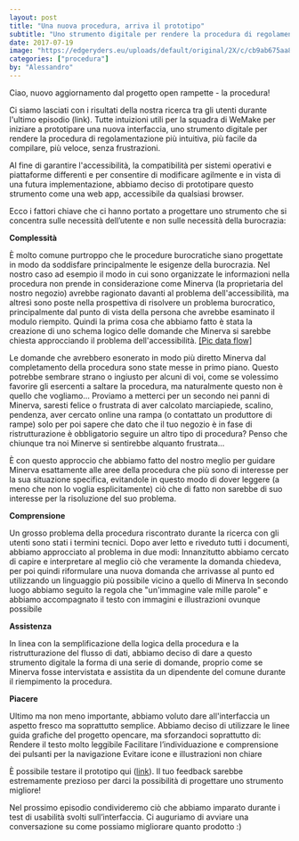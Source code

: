 ```yaml
---
layout: post
title: "Una nuova procedura, arriva il prototipo"
subtitle: "Uno strumento digitale per rendere la procedura di regolamentazione più intuitiva, più facile da compilare, più veloce, senza frustrazioni"
date: 2017-07-19
image: "https://edgeryders.eu/uploads/default/original/2X/c/cb9ab675aa829a3252d66680a6cd15bff0f44492.jpg"
categories: ["procedura"]
by: "Alessandro"
---
```


Ciao, nuovo aggiornamento dal progetto open rampette - la procedura!

Ci siamo lasciati con i risultati della nostra ricerca tra gli utenti durante l'ultimo episodio (link). Tutte intuizioni utili per la squadra di WeMake per iniziare a prototipare una nuova interfaccia, uno strumento digitale per rendere la procedura di regolamentazione più intuitiva, più facile da compilare, più veloce, senza frustrazioni.

Al fine di garantire l'accessibilità, la compatibilità per sistemi operativi e piattaforme differenti e per consentire di modificare agilmente e in vista di una futura implementazione, abbiamo deciso di prototipare questo strumento come una web app, accessibile da qualsiasi browser.

Ecco i fattori chiave che ci hanno portato a progettare uno strumento che si concentra sulle necessità dell’utente e non sulle necessità della burocrazia:

**Complessità**

È molto comune purtroppo che le procedure burocratiche siano progettate in modo da soddisfare principalmente le esigenze della burocrazia. Nel nostro caso ad esempio il modo in cui sono organizzate le informazioni nella procedura non prende in considerazione come Minerva (la proprietaria del nostro negozio) avrebbe ragionato davanti al problema dell'accessibilità, ma altresì sono poste nella prospettiva di risolvere un problema burocratico, principalmente dal punto di vista della persona che avrebbe esaminato il modulo riempito.
Quindi la prima cosa che abbiamo fatto è stata la creazione di uno schema logico delle domande che Minerva si sarebbe chiesta approcciando il problema dell'accessibilità.
[
[Pic data flow]](https://edgeryders.eu/uploads/default/original/2X/9/9a613777d0431bccbdada123312b4a7ad8233e1c.jpg)

Le domande che avrebbero esonerato in modo più diretto Minerva dal completamento della procedura sono state messe in primo piano. Questo potrebbe sembrare strano o ingiusto per alcuni di voi, come se volessimo favorire gli esercenti a saltare la procedura, ma naturalmente questo non è quello che vogliamo... Proviamo a metterci per un secondo nei panni di Minerva, saresti felice o frustrata di aver calcolato marciapiede, scalino, pendenza, aver cercato online una rampa (o contattato un produttore di rampe) solo per poi sapere che dato che il tuo negozio è in fase di ristrutturazione è obbligatorio seguire un altro tipo di procedura? Penso che chiunque tra noi Minerve si sentirebbe alquanto frustrata...

È con questo approccio che abbiamo fatto del nostro meglio per guidare Minerva esattamente alle aree della procedura che più sono di interesse per la sua situazione specifica, evitandole in questo modo di dover leggere (a meno che non lo voglia esplicitamente) ciò che di fatto non sarebbe di suo interesse per la risoluzione del suo problema.


**Comprensione**

Un grosso problema della procedura riscontrato durante la ricerca con gli utenti sono stati i termini tecnici.
Dopo aver letto e riveduto tutti i documenti, abbiamo approcciato al problema in due modi:
Innanzitutto abbiamo cercato di capire e interpretare al meglio ciò che veramente la domanda chiedeva, per poi quindi riformulare una nuova domanda che arrivasse al punto ed utilizzando un linguaggio più possibile vicino a quello di Minerva
In secondo luogo abbiamo seguito la regola che "un'immagine vale mille parole" e abbiamo accompagnato il testo con immagini e illustrazioni ovunque possibile

**Assistenza**

In linea con la semplificazione della logica della procedura e la ristrutturazione del flusso di dati, abbiamo deciso di dare a questo strumento digitale la forma di una serie di domande, proprio come se Minerva fosse intervistata e assistita da un dipendente del comune durante il riempimento la procedura.

**Piacere**

Ultimo ma non meno importante, abbiamo voluto dare all'interfaccia un aspetto fresco ma soprattutto semplice. Abbiamo deciso di utilizzare le linee guida grafiche del progetto opencare, ma sforzandoci soprattutto di:
Rendere il testo molto leggibile
Facilitare l’individuazione e comprensione dei pulsanti per la navigazione
Evitare icone e illustrazioni non chiare

È possibile testare il prototipo qui ([link](https://pr.to/7VVRQ5/)).
Il tuo feedback sarebbe estremamente prezioso per darci la possibilità di progettare uno strumento migliore!

Nel prossimo episodio condivideremo ciò che abbiamo imparato durante i test di usabilità svolti sull’interfaccia. Ci auguriamo di avviare una conversazione su come possiamo migliorare quanto prodotto :)
